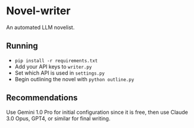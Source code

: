 # Novel-writer

An automated LLM novelist.

## Running

- `pip install -r requirements.txt`
- Add your API keys to `writer.py`
- Set which API is used in `settings.py`
- Begin outlining the novel with `python outline.py`

## Recommendations

Use Gemini 1.0 Pro for initial configuration since it is free, then use Claude 3.0 Opus, GPT4, or similar for
final writing.
